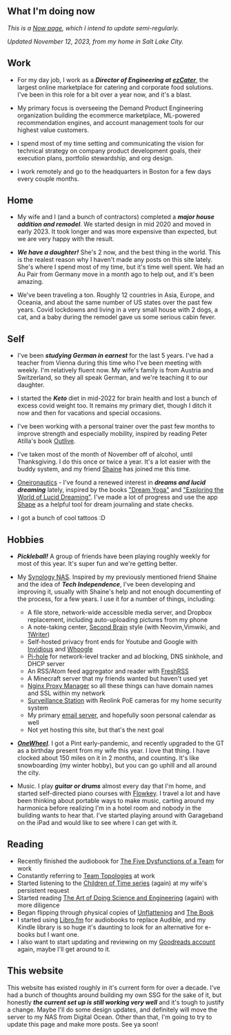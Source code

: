 <main class="post">
<article>

# What I'm doing now

<em class="date">_This is a [Now page](https://nownownow.com/about), which I intend to update semi-regularly._

Updated November 12, 2023, from my home in Salt Lake City.</em>


## Work

- For my day job, I work as a **_Director of Engineering at [ezCater](https://ezcater.com)_**, the largest online marketplace for catering and corporate food solutions. I've been in this role for a bit over a year now, and it's a blast.

- My primary focus is overseeing the Demand Product Engineering organization building the ecommerce marketplace, ML-powered recommendation engines, and account management tools for our highest value customers.

- I spend most of my time setting and communicating the vision for technical strategy on company product development goals, their execution plans, portfolio stewardship, and org design.

- I work remotely and go to the headquarters in Boston for a few days every couple months.

## Home

- My wife and I (and a bunch of contractors) completed a **_major house addition and remodel_**. We started design in mid 2020 and moved in early 2023. It took longer and was more expensive than expected, but we are very happy with the result.

- **_We have a daughter!_** She's 2 now, and the best thing in the world. This is the realest reason why I haven't made any posts on this site lately. She's where I spend most of my time, but it's time well spent. We had an Au Pair from Germany move in a month ago to help out, and it's been amazing.

- We've been traveling a ton. Roughly 12 countries in Asia, Europe, and Oceania, and about the same number of US states over the past few years. Covid lockdowns and living in a very small house with 2 dogs, a cat, and a baby during the remodel gave us some serious cabin fever.

## Self

- I've been **_studying German in earnest_** for the last 5 years. I've had a teacher from Vienna during this time who I've been meeting with weekly. I'm relatively fluent now. My wife's family is from Austria and Switzerland, so they all speak German, and we're teaching it to our daughter.

- I started the **_Keto_** diet in mid-2022 for brain health and lost a bunch of excess covid weight too. It remains my primary diet, though I ditch it now and then for vacations and special occasions.

- I've been working with a personal trainer over the past few months to improve strength and especially mobility, inspired by reading Peter Atilla's book [Outlive](https://peterattiamd.com/outlive/).

- I've taken most of the month of November off of alcohol, until Thanksgiving. I do this once or twice a year. It's a lot easier with the buddy system, and my friend [Shaine](https://squidtree.com) has joined me this time.

- [Oneironautics](https://en.wikipedia.org/wiki/Oneironautics) - I've found a renewed interest in **_dreams and lucid dreaming_** lately, inspired by the books ["Dream Yoga"](https://www.goodreads.com/en/book/show/26485097) and ["Exploring the World of Lucid Dreaming"](https://www.goodreads.com/book/show/316781.Exploring_the_World_of_Lucid_Dreaming). I've made a lot of progress and use the app [Shape](https://apps.apple.com/us/app/shape-lucid-dream-coach/id1577026266) as a helpful tool for dream journaling and state checks.

- I got a bunch of cool tattoos :D

## Hobbies

- **_Pickleball!_** A group of friends have been playing roughly weekly for most of this year. It's super fun and we're getting better.

- My [Synology NAS](https://www.synology.com/en-us/products/DS723+). Inspired by my previously mentioned friend Shaine and the idea of **_Tech Independence_**, I've been developing and improving it, usually with Shaine's help and not enough documenting of the process, for a few years. I use it for a number of things, including:
   - A file store, network-wide accessible media server, and Dropbox replacement, including auto-uploading pictures from my phone
   - A note-taking center, [Second Brain](https://www.buildingasecondbrain.com/) style (with Neovim,Vimwiki, and [1Writer](https://1writerapp.com/))
   - Self-hosted privacy front ends for Youtube and Google with [Invidious](https://invidious.io/) and [Whoogle](https://github.com/benbusby/whoogle-search)
   - [Pi-hole](https://pi-hole.net/) for network-level tracker and ad blocking, DNS sinkhole, and DHCP server
   - An RSS/Atom feed aggregator and reader with [FreshRSS](https://freshrss.org/index.html)
   - A Minecraft server that my friends wanted but haven't used yet
   - [Nginx Proxy Manager](https://nginxproxymanager.com/) so all these things can have domain names and SSL within my network
   - [Surveillance Station](https://www.synology.com/en-global/surveillance) with Reolink PoE cameras for my home security system
   - My primary [email server](https://www.synology.com/en-global/dsm/feature/mailplus), and hopefully soon personal calendar as well
   - Not yet hosting this site, but that's the next goal

- **_[OneWheel](https://onewheel.com/)_**. I got a Pint early-pandemic, and recently upgraded to the GT as a birthday present from my wife this year. I love that thing. I have clocked about 150 miles on it in 2 months, and counting. It's like snowboarding (my winter hobby), but you can go uphill and all around the city.

- Music. I play **_guitar or drums_** almost every day that I'm home, and started self-directed piano courses with [Flowkey](https://flowkey). I travel a lot and have been thinking about portable ways to make music, carting around my harmonica before realizing I'm in a hotel room and nobody in the building wants to hear that. I've started playing around with Garageband on the iPad and would like to see where I can get with it.

## Reading

- Recently finished the audiobook for [The Five Dysfunctions of a Team](https://www.goodreads.com/book/show/21343.The_Five_Dysfunctions_of_a_Team) for work
- Constantly referring to [Team Topologies](https://www.goodreads.com/book/show/44135420-team-topologies) at work
- Started listening to the [Children of Time series](https://www.goodreads.com/book/show/25499718-children-of-time) (again) at my wife's persistent request
- Started reading [The Art of Doing Science and Engineering](https://www.goodreads.com/book/show/530415.The_Art_of_Doing_Science_and_Engineering) (again) with more diligence
- Began flipping through physical copies of [Unflattening](https://www.goodreads.com/book/show/23503006-unflattening) and [The Book](https://howtorebuildcivilization.com/products/the-book)
- I started using [Libro.fm](https://howtorebuildcivilization.com/products/the-book) for audiobooks to replace Audible, and my Kindle library is so huge it's daunting to look for an alternative for e-books but I want one.
- I also want to start updating and reviewing on my [Goodreads account](https://www.goodreads.com/user/show/11256894) again, maybe I'll get around to it.

## This website

This website has existed roughly in it's current form for over a decade. I've had a bunch of thoughts around building my own SSG for the sake of it, but honestly **_the current set up is still working very well_** and it's tough to justify a change. Maybe I'll do some design updates, and definitely will move the server to my NAS from Digital Ocean. Other than that, I'm going to try to update this page and make more posts. See ya soon!

</article>
</main>

